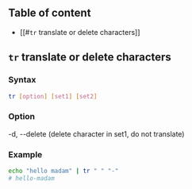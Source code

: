 ## Table of content

- [[#`tr` translate or delete characters]]

## `tr` translate or delete characters

### Syntax
```bash
tr [option] [set1] [set2]
```

### Option

-d, --delete (delete character in set1, do not translate)

### Example

```bash
echo "hello madam" | tr " " "-"
# hello-madam
```



